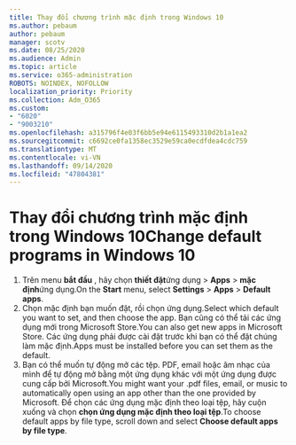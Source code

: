 ```yaml
---
title: Thay đổi chương trình mặc định trong Windows 10
ms.author: pebaum
author: pebaum
manager: scotv
ms.date: 08/25/2020
ms.audience: Admin
ms.topic: article
ms.service: o365-administration
ROBOTS: NOINDEX, NOFOLLOW
localization_priority: Priority
ms.collection: Adm_O365
ms.custom:
- "6020"
- "9003210"
ms.openlocfilehash: a315796f4e03f6bb5e94e6115493310d2b1a1ea2
ms.sourcegitcommit: c6692ce0fa1358ec3529e59ca0ecdfdea4cdc759
ms.translationtype: MT
ms.contentlocale: vi-VN
ms.lasthandoff: 09/14/2020
ms.locfileid: "47804381"
---
```

# <a name="change-default-programs-in-windows-10"></a><span data-ttu-id="68a29-102">Thay đổi chương trình mặc định trong Windows 10</span><span class="sxs-lookup"><span data-stu-id="68a29-102">Change default programs in Windows 10</span></span>

1. <span data-ttu-id="68a29-103">Trên menu **bắt đầu** , hãy chọn **thiết đặt**ứng dụng  >  **Apps**  >  **mặc định**ứng dụng.</span><span class="sxs-lookup"><span data-stu-id="68a29-103">On the  **Start**  menu, select **Settings** > **Apps** > **Default apps**.</span></span>
2. <span data-ttu-id="68a29-104">Chọn mặc định bạn muốn đặt, rồi chọn ứng dụng.</span><span class="sxs-lookup"><span data-stu-id="68a29-104">Select which default you want to set, and then choose the app.</span></span> <span data-ttu-id="68a29-105">Bạn cũng có thể tải các ứng dụng mới trong Microsoft Store.</span><span class="sxs-lookup"><span data-stu-id="68a29-105">You can also get new apps in Microsoft Store.</span></span> <span data-ttu-id="68a29-106">Các ứng dụng phải được cài đặt trước khi bạn có thể đặt chúng làm mặc định.</span><span class="sxs-lookup"><span data-stu-id="68a29-106">Apps must be installed before you can set them as the default.</span></span>
3. <span data-ttu-id="68a29-107">Bạn có thể muốn tự động mở các tệp. PDF, email hoặc âm nhạc của mình để tự động mở bằng một ứng dụng khác với một ứng dụng được cung cấp bởi Microsoft.</span><span class="sxs-lookup"><span data-stu-id="68a29-107">You might want your .pdf files, email, or music to automatically open using an app other than the one provided by Microsoft.</span></span> <span data-ttu-id="68a29-108">Để chọn các ứng dụng mặc định theo loại tệp, hãy cuộn xuống và chọn  **chọn ứng dụng mặc định theo loại tệp**.</span><span class="sxs-lookup"><span data-stu-id="68a29-108">To choose default apps by file type, scroll down and select  **Choose default apps by file type**.</span></span>